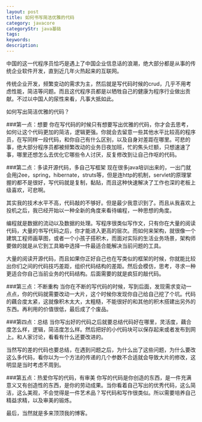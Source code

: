 ```yaml
---
layout: post
title: 如何书写简洁优雅的代码
category: javacore
categoryStr: java基础
tags: 
keywords: 
description: 
---
```




中国的这一代程序员恰巧是遇上了中国企业信息话的浪潮，绝大部分都是从事的传统企业软件开发，直到近几年火热起来的互联网。

传统企业开发，频繁变动的需求为主，然后就是写代码时候的crud，几乎不用考虑性能，简洁等问题。而且这代程序员都是以牺牲自己的健康为程序行业做出贡献。不过以中国人的尿性来看，凡事大抵如此。

如何写出简洁优雅的代码？

###第一点：想要
你在写代码的时候只有想要写出优雅的代码，你才会去思考，如何让这个代码更加的简洁，逻辑更强。你就会去留意一些其他水平比较高的程序员，在写同样一段代码，和你自己有什么区别，以及自身对差距在哪里。可悲的事，绝大部分程序员都被频繁改动的业务日夜加班，忙的焦头烂额，只想速速了事，哪里还想怎么去优化它哪些令人讨厌，反复修改到让自己作呕的代码。

###第二点：多读开源代码，多自己写框架
现在很多java培训出来的，一出门就会用j2ee，spring，hibernate，struts等，但是连http的机制，servlet的原理掌握的都不是很好，写代码就是复制，黏贴，而且这种快速解决了工作也深的老板上级喜欢，可悲啊。

其实我的技术水平不高，代码敲的不够好。但是最少我意识到了。而且从我喜欢上投机之后，我已经开始以一种全新的角度来看待编程，一种思想的角度。

编程就是数据的流动以及数据的处理。写程序很类似写作文，只有你在大量的阅读代码，大量的书写代码之后，你才能进入更高的层次。而如何来架构，就很像一个建筑工程师画草图，或者一个小孩子搭积木，而面对实际的生活业务场景，架构师要做的就是从它到工具箱中选择一件最适合能解决当前问题的工具。

大量的阅读开源代码，而且如果你正好自己也在写类似的框架的时候，你就能比较出你们之间的代码技巧差距，组织代码结构的差距。然后会模仿，思考，寻求一种更适合你自己当前业务的代码结构。后面需要的就是疯狂的敲代码。


###第三点：不断重构
当你在不断的写代码的时候，写到后面，发现需求变动一点点，你的代码就需要改动一大片，这个时候你发现你自己给自己挖了个坑。代码的藕合度太紧，这就像积木太大，太粗糙，不能很好的和其他的积木搭建出另外的东西。再利用的价值很低，最后成了个废品。

###第四点：总结
当你写出好的代码之后就要总结代码好在哪里，灵活度，藕合度怎么样，逻辑，简洁度怎么样。然后把好的小代码块可以保存起来或者发布到网上。和人家讨论，看看有什么还要改进的。

当然写的差的代码也要总结，在遇到问题之后，为什么出了这些问题，为什么要改这么多代码，看你以为一个方法的传递的几个参数不合适就会导致大片的修改，这明显是当时考虑不周到。


###第五点：热爱你写的代码，有审美
你写的代码是你创造的东西，是一件充满意义又有创造性的东西，是你的劳动成果。当你看着自己写出的优秀代码，这么简洁，这么美观，不会觉得是一件艺术品？写代码和写作很类似。所以需要培养自己精益求精，以及审美的锻炼。

最后，当然就是多来顶顶我的博客。


